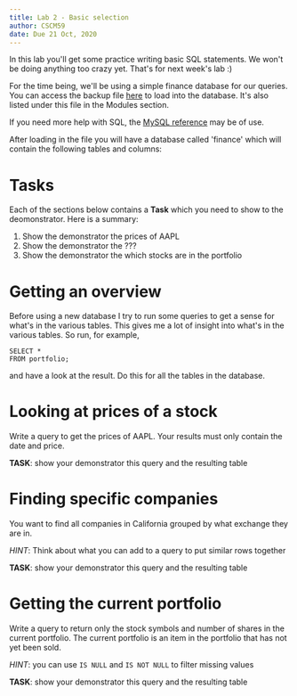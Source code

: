 ```yaml
---
title: Lab 2 - Basic selection
author: CSCM59
date: Due 21 Oct, 2020
---
```


In this lab you'll get some practice writing basic SQL statements. We won't
be doing anything too crazy yet. That's for next week's lab :)

For the time being, we'll be using a simple finance database for our queries.
You can access the backup file [here](???) to load into the database. It's also
listed under this file in the Modules section.

If you need more help with SQL, the 
[MySQL reference](https://dev.mysql.com/doc/refman/8.0/en/select.html) 
may be of use.

After loading in the file you will have a database called 'finance' which will
contain the following tables and columns:



# Tasks

Each of the sections below contains a **Task** which you need to show to the
deomonstrator. Here is a summary:

1. Show the demonstrator the prices of AAPL
2. Show the demonstrator the ???
3. Show the demonstrator the which stocks are in the portfolio

# Getting an overview

Before using a new database I try to run some queries to get a sense for what's
in the various tables. This gives me a lot of insight into what's in the
various tables. So run, for example,

```
SELECT *
FROM portfolio;
```

and have a look at the result. Do this for all the tables in the database.

# Looking at prices of a stock

Write a query to get the prices of AAPL. Your results must only contain the
date and price. 

**TASK**: show your demonstrator this query and the resulting table

# Finding specific companies

You want to find all companies in California grouped by what exchange they
are in.

*HINT*: Think about what you can add to a query to put similar rows together

**TASK**: show your demonstrator this query and the resulting table

# Getting the current portfolio

Write a query to return only the stock symbols and number of shares in the
current portfolio. The current portfolio is an item in the portfolio that has
not yet been sold.

*HINT*: you can use `IS NULL` and `IS NOT NULL` to filter missing values

**TASK**: show your demonstrator this query and the resulting table


